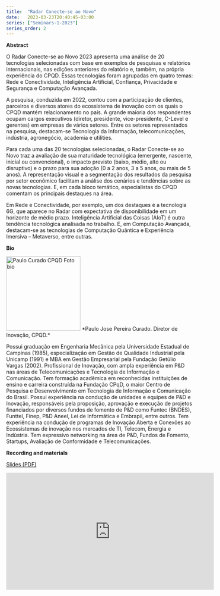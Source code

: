 ```yaml
---
title:  "Radar Conecte-se ao Novo"
date:   2023-03-23T20:40:45-03:00
series: ["Seminars-1-2023"]
series_order: 2
---
```


**Abstract** 

O Radar Conecte-se ao Novo 2023 apresenta uma análise de 20 tecnologias selecionadas com base em exemplos de pesquisas e relatórios internacionais, nas edições anteriores do relatório e, também, na própria experiência do CPQD. Essas tecnologias foram agrupadas em quatro temas: Rede e Conectividade, Inteligência Artificial, Confiança, Privacidade e Segurança e Computação Avançada.

A pesquisa, conduzida em 2022, contou com a participação de clientes, parceiros e diversos atores do ecossistema de inovação com os quais o CPQD mantém relacionamento no país. A grande maioria dos respondentes ocupam cargos executivos (diretor, presidente, vice-presidente, C-Level e gerentes) em empresas de vários setores. Entre os setores  representados na pesquisa, destacam-se Tecnologia da Informação, telecomunicações, indústria, agronegócio, academia e utilities.

Para cada uma das 20 tecnologias selecionadas, o Radar Conecte-se ao Novo traz a avaliação de sua maturidade tecnológica (emergente, nascente, inicial ou convencional), o impacto previsto (baixo, médio, alto ou disruptivo) e o prazo para sua adoção (0 a 2 anos, 3 a 5 anos, ou mais de 5 anos). A representação visual e a segmentação dos resultados da pesquisa por setor econômico facilitam a análise dos cenários e tendências sobre as novas tecnologias. E, em cada bloco temático, especialistas do CPQD comentam os principais destaques na área.

Em Rede e Conectividade, por exemplo, um dos destaques é a tecnologia 6G, que aparece no Radar com expectativa de disponibilidade em um horizonte de médio prazo. Inteligência Artificial das Coisas (AIoT) é outra tendência tecnológica analisada no trabalho. E, em Computação Avançada, destacam-se as tecnologias de Computação Quântica e Experiência Imersiva – Metaverso, entre outras.

**Bio** 

<img alt="Paulo Curado CPQD Foto bio" src="https://media.datacenterdynamics.com/media/images/Paulo_Curado_-_CPQD.2e16d0ba.fill-200x200.jpg"  style="width: 200px; height: 200px;">
*Paulo Jose Pereira Curado. Diretor de Inovação, CPQD.*  

Possui graduação em Engenharia Mecânica pela Universidade Estadual de Campinas (1985), 
especialização em Gestão de Qualidade Industrial pela Unicamp (1991) e MBA em Gestão Empresarial pela Fundação Getúlio Vargas (2002). 
Profissional de Inovação, com ampla experiência em P&D nas áreas de Telecomunicações e Tecnologia de Informação e Comunicação. Tem formação acadêmica em reconhecidas instituições de ensino e carreira construída na Fundação CPqD, o maior Centro de Pesquisa e Desenvolvimento em Tecnologia de Informação e Comunicação do Brasil.
Possui experiência na condução de unidades e equipes de P&D e Inovação, responsáveis pela proposição, aprovação e execução de projetos financiados por diversos fundos de fomento de P&D como Funtec (BNDES), Funttel, Finep, P&D Aneel, Lei de Informática e Embrapii, entre outros. 
Tem experiência na condução de programas de Inovação Aberta e Conexões ao Ecossistemas de inovação nos mercados de TI, Telecom, Energia e Indústria. Tem expressivo networking na área de P&D, Fundos de Fomento, Startups, Avaliação de Conformidade e Telecomunicações.


**Recording and materials**

[Slides (PDF)](https://github.com/ia377-feec-unicamp/ia377-feec-unicamp.github.io/raw/main/uploads/pdf/CPQD_RADAR_2023_v2.pdf)

<iframe width="560" height="315" src="https://www.youtube.com/embed/6QqOEOOZaCQ" title="YouTube video player" frameborder="0" allow="accelerometer; autoplay; clipboard-write; encrypted-media; gyroscope; picture-in-picture; web-share" allowfullscreen></iframe>


